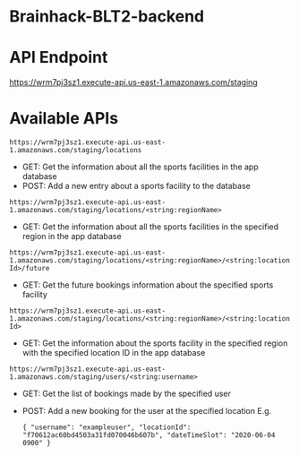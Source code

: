 # Brainhack-BLT2-backend

# API Endpoint

https://wrm7pj3sz1.execute-api.us-east-1.amazonaws.com/staging

# Available APIs

`https://wrm7pj3sz1.execute-api.us-east-1.amazonaws.com/staging/locations`

- GET: Get the information about all the sports facilities in the app database
- POST: Add a new entry about a sports facility to the database

`https://wrm7pj3sz1.execute-api.us-east-1.amazonaws.com/staging/locations/<string:regionName>`

- GET: Get the information about all the sports facilities in the specified region in the app database

`https://wrm7pj3sz1.execute-api.us-east-1.amazonaws.com/staging/locations/<string:regionName>/<string:locationId>/future`

- GET: Get the future bookings information about the specified sports facility

`https://wrm7pj3sz1.execute-api.us-east-1.amazonaws.com/staging/locations/<string:regionName>/<string:locationId>`

- GET: Get the information about the sports facility in the specified region with the specified location ID in the app database

`https://wrm7pj3sz1.execute-api.us-east-1.amazonaws.com/staging/users/<string:username>`

- GET: Get the list of bookings made by the specified user
- POST: Add a new booking for the user at the specified location
  E.g.

  `{ "username": "exampleuser", "locationId": "f70612ac60bd4503a31fd070046b607b", "dateTimeSlot": "2020-06-04 0900" }`
